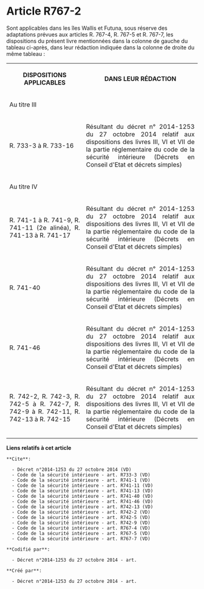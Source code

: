 # Article R767-2

Sont applicables dans les îles Wallis et Futuna, sous réserve des adaptations prévues aux articles R. 767-4, R. 767-5 et R.
767-7, les dispositions du présent livre mentionnées dans la colonne de gauche du tableau ci-après, dans leur rédaction
indiquée dans la colonne de droite du même tableau : 

<table>
      <tbody><tr>
        <th>

DISPOSITIONS APPLICABLES </th>
        <th>

DANS LEUR RÉDACTION </th>
      </tr>
      <tr>
        <td align="justify">

Au titre III </td>
        <td align="justify">
      </td></tr>
      <tr>
        <td align="justify">

R. 733-3 à R. 733-16 
</td>
        <td align="justify">

Résultant du décret n° 2014-1253 du 27 octobre 2014 relatif aux dispositions des livres III, VI et VII de la partie
réglementaire du code de la sécurité intérieure (Décrets en Conseil d'Etat et décrets simples) </td>
      </tr>
      <tr>
        <td align="justify">

Au titre IV </td>
        <td align="justify">
      </td></tr>
      <tr>
        <td align="justify">

R. 741-1 à R. 741-9, R. 741-11 (2e alinéa), R. 741-13 à R. 741-17 
</td>
        <td align="justify">

Résultant du décret n° 2014-1253 du 27 octobre 2014 relatif aux dispositions des livres III, VI et VII de la partie
réglementaire du code de la sécurité intérieure (Décrets en Conseil d'Etat et décrets simples) </td>
      </tr>
      <tr>
        <td align="justify">

R. 741-40 
</td>
        <td align="justify">

Résultant du décret n° 2014-1253 du 27 octobre 2014 relatif aux dispositions des livres III, VI et VII de la partie
réglementaire du code de la sécurité intérieure (Décrets en Conseil d'Etat et décrets simples) </td>
      </tr>
      <tr>
        <td align="justify">

R. 741-46 
</td>
        <td align="justify">

Résultant du décret n° 2014-1253 du 27 octobre 2014 relatif aux dispositions des livres III, VI et VII de la partie
réglementaire du code de la sécurité intérieure (Décrets en Conseil d'Etat et décrets simples) </td>
      </tr>
      <tr>
        <td align="justify">

R. 742-2, R. 742-3, R. 742-5 à R. 742-7, R. 742-9 à R. 742-11, R. 742-13 à R. 742-15
</td>
        <td align="justify">

Résultant du décret n° 2014-1253 du 27 octobre 2014 relatif aux dispositions des livres III, VI et VII de la partie
réglementaire du code de la sécurité intérieure (Décrets en Conseil d'Etat et décrets simples)</td>
      </tr>
    </tbody></table>

**Liens relatifs à cet article**

	**Cite**:

	  - Décret n°2014-1253 du 27 octobre 2014 (VD)
	  - Code de la sécurité intérieure - art. R733-3 (VD)
	  - Code de la sécurité intérieure - art. R741-1 (VD)
	  - Code de la sécurité intérieure - art. R741-11 (VD)
	  - Code de la sécurité intérieure - art. R741-13 (VD)
	  - Code de la sécurité intérieure - art. R741-40 (VD)
	  - Code de la sécurité intérieure - art. R741-46 (VD)
	  - Code de la sécurité intérieure - art. R742-13 (VD)
	  - Code de la sécurité intérieure - art. R742-2 (VD)
	  - Code de la sécurité intérieure - art. R742-5 (VD)
	  - Code de la sécurité intérieure - art. R742-9 (VD)
	  - Code de la sécurité intérieure - art. R767-4 (VD)
	  - Code de la sécurité intérieure - art. R767-5 (VD)
	  - Code de la sécurité intérieure - art. R767-7 (VD)

	**Codifié par**:

	  - Décret n°2014-1253 du 27 octobre 2014 - art.

	**Créé par**:

	  - Décret n°2014-1253 du 27 octobre 2014 - art.
